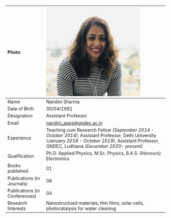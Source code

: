
| Photo                         | ![Display picture](Images/nandini.jpeg)                                                                                                                                                                |
|:------------------------------|:-------------------------------------------------------------------------------------------------------------------------------------------------------------------------------------------------------|
| Name                          | Nandini Sharma                                                                                                                                                                                         |
| Date of Birth                 | 30/04/1991                                                                                                                                                                                             |
| Designation                   | Assistant Professor                                                                                                                                                                                    |
| Email                         | nandini_apps@gndec.ac.in                                                                                                                                                                               |
| Experience                    | Teaching cum Research Fellow *(September 2014 - October 2014)*, Assistant Professor, Delhi University *(January 2018 - October 2019)*, Assistant Professor, GNDEC, Ludhiana *(December 2020- present)* |
| Qualification                 | Ph.D. Applied Physics, M.Sc. Physics, B.A.S. (Honours) Electronics                                                                                                                                     |
| Books published               | 01                                                                                                                                                                                                     |
| Publications (in Journals)    | 08                                                                                                                                                                                                     |
| Publications (in Conferences) | 04                                                                                                                                                                                                     |
| Research Interests            | Nanostructued materials, thin films, solar cells, photocatalysis for water cleaning                                                                                                                    |
